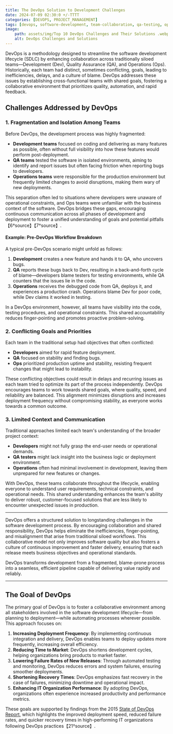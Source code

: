 ```yaml
---
title: The DevOps Solution to Development Challenges
date: 2024-07-09 02:30:0 +/-TTTT
categories: [DEVOPS, PROJECT_MANAGEMENT]
tags: [devops, software-development, team-collaboration, qa-testing, operations-management, automation, continuous-integration, continuous-delivery, cross-functional-teams, software-deployment, agile-development, workflow-optimization, silos-in-development, shared-responsibility, sdlc]
image:
    path: assets/img/Top 10 DevOps Challenges and Their Solutions .webp
    alt: DevOps Challenges and Solutions
---
```


DevOps is a methodology designed to streamline the software development lifecycle (SDLC) by enhancing collaboration across traditionally siloed teams—Development (Dev), Quality Assurance (QA), and Operations (Ops). Historically, each team had distinct, sometimes conflicting, goals, leading to inefficiencies, delays, and a culture of blame. DevOps addresses these issues by establishing cross-functional teams with shared goals, fostering a collaborative environment that prioritizes quality, automation, and rapid feedback.

## Challenges Addressed by DevOps

### 1. Fragmentation and Isolation Among Teams

Before DevOps, the development process was highly fragmented:
- **Development teams** focused on coding and delivering as many features as possible, often without full visibility into how these features would perform post-deployment.
- **QA teams** tested the software in isolated environments, aiming to identify and report issues but often facing friction when reporting bugs to developers.
- **Operations teams** were responsible for the production environment but frequently limited changes to avoid disruptions, making them wary of new deployments.

This separation often led to situations where developers were unaware of operational constraints, and Ops teams were unfamiliar with the business context of the software. DevOps bridges these gaps, encouraging continuous communication across all phases of development and deployment to foster a unified understanding of goals and potential pitfalls【6†source】【7†source】.

#### Example: Pre-DevOps Workflow Breakdown

A typical pre-DevOps scenario might unfold as follows:
1. **Development** creates a new feature and hands it to QA, who uncovers bugs.
2. **QA** reports these bugs back to Dev, resulting in a back-and-forth cycle of blame—developers blame testers for testing environments, while QA counters that the issues lie in the code.
3. **Operations** receives the debugged code from QA, deploys it, and experiences a production crash. Operations blame Dev for poor code, while Dev claims it worked in testing.

In a DevOps environment, however, all teams have visibility into the code, testing procedures, and operational constraints. This shared accountability reduces finger-pointing and promotes proactive problem-solving.

### 2. Conflicting Goals and Priorities

Each team in the traditional setup had objectives that often conflicted:
- **Developers** aimed for rapid feature deployment.
- **QA** focused on stability and finding bugs.
- **Ops** prioritized production uptime and stability, resisting frequent changes that might lead to instability.

These conflicting objectives could result in delays and recurring issues as each team tried to optimize its part of the process independently. DevOps encourages teams to work towards shared goals, where quality, speed, and reliability are balanced. This alignment minimizes disruptions and increases deployment frequency without compromising stability, as everyone works towards a common outcome.

### 3. Limited Context and Communication

Traditional approaches limited each team's understanding of the broader project context:
- **Developers** might not fully grasp the end-user needs or operational demands.
- **QA testers** might lack insight into the business logic or deployment environment.
- **Operations** often had minimal involvement in development, leaving them unprepared for new features or changes.

With DevOps, these teams collaborate throughout the lifecycle, enabling everyone to understand user requirements, technical constraints, and operational needs. This shared understanding enhances the team's ability to deliver robust, customer-focused solutions that are less likely to encounter unexpected issues in production.

---
DevOps offers a structured solution to longstanding challenges in the software development process. By encouraging collaboration and shared responsibility, DevOps helps eliminate the inefficiencies, finger-pointing, and misalignment that arise from traditional siloed workflows. This collaborative model not only improves software quality but also fosters a culture of continuous improvement and faster delivery, ensuring that each release meets business objectives and operational standards.

DevOps transforms development from a fragmented, blame-prone process into a seamless, efficient pipeline capable of delivering value rapidly and reliably.

---
## The Goal of DevOps

The primary goal of DevOps is to foster a collaborative environment among all stakeholders involved in the software development lifecycle—from planning to deployment—while automating processes wherever possible. This approach focuses on:

1. **Increasing Deployment Frequency**: By implementing continuous integration and delivery, DevOps enables teams to deploy updates more frequently, increasing overall efficiency.
2. **Reducing Time to Market**: DevOps shortens development cycles, helping organizations bring products to market faster.
3. **Lowering Failure Rates of New Releases**: Through automated testing and monitoring, DevOps reduces errors and system failures, ensuring smoother deployments.
4. **Shortening Recovery Times**: DevOps emphasizes fast recovery in the case of failures, minimizing downtime and operational impact.
5. **Enhancing IT Organization Performance**: By adopting DevOps, organizations often experience increased productivity and performance metrics.

These goals are supported by findings from the 2015 [State of DevOps Report](https://www.puppet.com/resources/history-of-devops-reports), which highlights the improved deployment speed, reduced failure rates, and quicker recovery times in high-performing IT organizations following DevOps practices【21†source】.